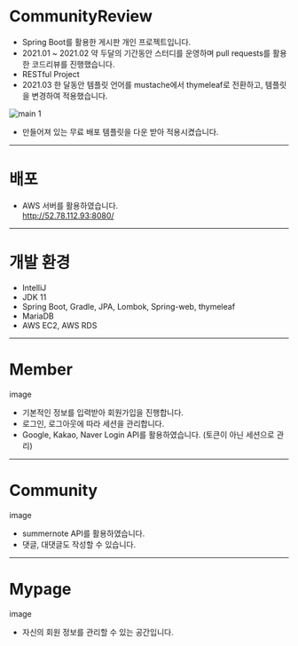 # CommunityReview
- Spring Boot를 활용한 게시판 개인 프로젝트입니다.
- 2021.01 ~ 2021.02 약 두달의 기간동안 스터디를 운영하며 pull requests를 활용한 코드리뷰를 진행했습니다.
- RESTful Project
- 2021.03 한 달동안 템플릿 언어를 mustache에서 thymeleaf로 전환하고, 템플릿을 변경하여 적용했습니다.

![main 1](https://user-images.githubusercontent.com/39761461/112292423-6aeffc00-8cd4-11eb-8c3a-f781cfff49b1.gif)

- 만들어져 있는 무료 배포 템플릿을 다운 받아 적용시켰습니다.

---
# 배포
- AWS 서버를 활용하였습니다. <br>
http://52.78.112.93:8080/

---
# 개발 환경
- IntelliJ
- JDK 11
- Spring Boot, Gradle, JPA, Lombok, Spring-web, thymeleaf
- MariaDB
- AWS EC2, AWS RDS

---
# Member

image

- 기본적인 정보를 입력받아 회원가입을 진행합니다.
- 로그인, 로그아웃에 따라 세션을 관리합니다.
- Google, Kakao, Naver Login API를 활용하였습니다. (토큰이 아닌 세션으로 관리)

---
# Community

image

- summernote API를 활용하였습니다.
- 댓글, 대댓글도 작성할 수 있습니다.

---
# Mypage

image

- 자신의 회원 정보를 관리할 수 있는 공간입니다.





